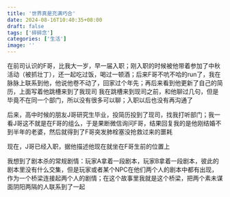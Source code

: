```yaml
---
title: '世界真是充满巧合'
date: 2024-08-16T10:40:35+08:00
draft: false
tags: ['碎碎念']
categories: ['生活']
image: ''
---
```

在前司认识的F哥，比我大一岁，早一届入职；刚入职的时候被他带着参加了中秋活动（被抓壮丁），还一起吃过饭，喝过一顿酒；后来F哥不吭不哈的run了，我在脉脉上联系到他，他说他卷不动了，回家过个年先；再后来看到他更新了自己的简历，上面写着他跳槽来到了我现司
我在跳槽来到现司之前，和他聊过几句，但是毕竟不在同一个部门，所以没有很多可以聊；入职以后也没有再沟通了

后来，高中时候的朋友J哥研究生毕业，投简历投到了现司，找我打听部门；我一看J哥这不就是在F哥的组么，于是果断微信询问F哥，结果回复我的是他刚结婚不到半年的老婆，然后就得到了F哥突发肺栓塞没抢救过来的噩耗

现在，J哥已经入职，据他描述他现在就坐在F哥生前的位置上

我想到了剧本杀的常规剧情：玩家A拿着一段剧本，玩家B拿着一段剧本，彼此的剧本里没有什么交集，但是玩家或者某个NPC在他们两个人的剧本中都有出现，作为一个桥梁连接起两个人的剧情；在这个故事里我就是这个桥梁，把两个素未谋面阴阳两隔的人联系到了一起
